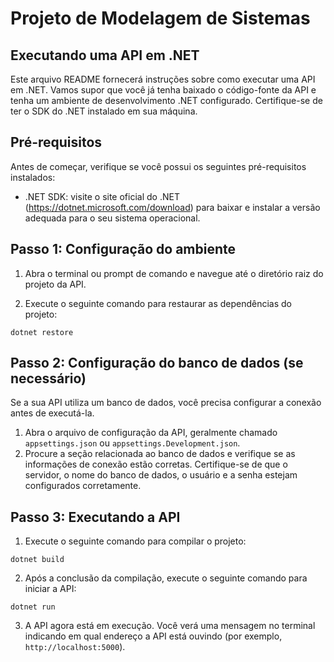 # Projeto de Modelagem de Sistemas
## Executando uma API em .NET

Este arquivo README fornecerá instruções sobre como executar uma API em .NET. Vamos supor que você já tenha baixado o código-fonte da API e tenha um ambiente de desenvolvimento .NET configurado. Certifique-se de ter o SDK do .NET instalado em sua máquina.

## Pré-requisitos

Antes de começar, verifique se você possui os seguintes pré-requisitos instalados:

- .NET SDK: visite o site oficial do .NET (https://dotnet.microsoft.com/download) para baixar e instalar a versão adequada para o seu sistema operacional.

## Passo 1: Configuração do ambiente

1. Abra o terminal ou prompt de comando e navegue até o diretório raiz do projeto da API.

2. Execute o seguinte comando para restaurar as dependências do projeto:

```shell
dotnet restore
```

## Passo 2: Configuração do banco de dados (se necessário)

Se a sua API utiliza um banco de dados, você precisa configurar a conexão antes de executá-la.

1. Abra o arquivo de configuração da API, geralmente chamado `appsettings.json` ou `appsettings.Development.json`.
2. Procure a seção relacionada ao banco de dados e verifique se as informações de conexão estão corretas. Certifique-se de que o servidor, o nome do banco de dados, o usuário e a senha estejam configurados corretamente.

## Passo 3: Executando a API

1. Execute o seguinte comando para compilar o projeto:

```shell
dotnet build
```

2. Após a conclusão da compilação, execute o seguinte comando para iniciar a API:


```shell
dotnet run
```

3. A API agora está em execução. Você verá uma mensagem no terminal indicando em qual endereço a API está ouvindo (por exemplo, `http://localhost:5000`).



